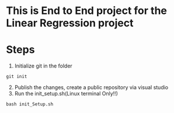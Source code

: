 # This is End to End project for the Linear Regression project

# Steps
1. Initialize git in the folder
```
git init
```
2. Publish the changes, create a public repository via visual studio
3. Run the init_setup.sh(Linux terminal Only!!) 
```
bash init_Setup.sh
```
